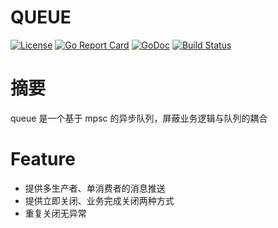 # QUEUE
[![License](https://img.shields.io/:license-apache-blue.svg)](https://opensource.org/licenses/Apache-2.0)
[![Go Report Card](https://goreportcard.com/badge/github.com/alex023/queue)](https://goreportcard.com/report/github.com/alex023/queue)
[![GoDoc](https://godoc.org/github.com/alex023/queue?status.svg)](https://godoc.org/github.com/alex023/queue)
[![Build Status](https://travis-ci.org/alex023/queue.svg?branch=master)](https://travis-ci.org/alex023/queue?branch=master)
 
# 摘要
 queue 是一个基于 mpsc 的异步队列，屏蔽业务逻辑与队列的耦合
 
# Feature
 - 提供多生产者、单消费者的消息推送
 - 提供立即关闭、业务完成关闭两种方式
 - 重复关闭无异常
 
 